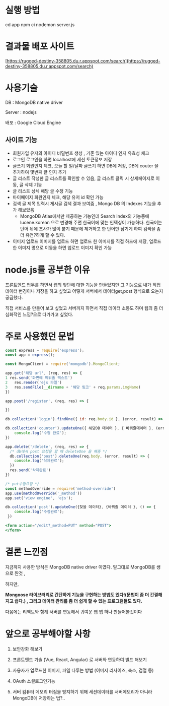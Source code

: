 # 실행 방법
cd app
npm ci
nodemon server.js
# 결과물 배포 사이트

[https://rugged-destiny-358805.du.r.appspot.com/search](https://rugged-destiny-358805.du.r.appspot.com/search)

# 사용기술

DB : MongoDB native driver

Server : nodejs

배포 : Google Cloud Engine

## 사이트 기능

- 회원가입 유저의 아이디 비밀번호 생성 , 기존 있는 아이디 인지 유효성 체크
- 로그인 로그인을 하면 localhost에 세션 토큰정보 저장
- 글쓰기 회원인지 체크, 오늘 할 일/날짜 글쓰기 하면 DB에 저장, DB에 couter 을 추가하여 몇번째 글 인지 추가
- 글 리스트 작성한 글 리스트를 확인할 수 있음, 글 리스트 클릭 시 상세페이지로 이동, 글 삭제 기능
- 글 리스트 상세 해당 글 수정 기능
- 마이페이지 회원인지 체크, 해당 유저 id 확인 가능
- 검색 글 제목 입력시 게시글 검색 결과 보여줌 , Mongo DB 의 Indexes 기능을 추가 해보았음
    - MongoDB Atlas에서만 제공하는 기능인데 Search index의 기능중에 lucene.korean 으로 변경해 주면 한국어에 맞는 인덱싱이 가능하다. 한국어는 단어 뒤에 조사가 많이 붙기 때문에 제거하고 한 단어만 남기게 하여 검색을 좀 더 유연?하게 할 수 있다.
- 이미지 업로드 이미지를 업로드 하면 업로드 한 이미지를 직접 하드에 저장, 업로드 한 이미지 명으로 이동을 하면 업로드 이미지 확인 가능

# node.js를 공부한 이유

프론트엔드 업무를 하면서 웹의 앞단에 대한 기능을 만들었지만 그 기능으로 내가 직접 데이터 변경이나 저장을 하고 싶었고 어떻게 서버에서 데이터get,post 형식으로 오는지 궁금했다.

직접 서비스를 만들어 보고 싶었고 서버까지 하면서 직접 데이터 소통도 하며 웹의 좀 더 심화적인 느낌?으로 다가가고 싶었다.

# 주로 사용했던 문법

```jsx
const express = require('express');
const app = express();
```

```jsx
const MongoClient = require('mongodb').MongoClient;
```

```jsx
app.get('해당 url', (req, res) => {
1 res.send('화면에 띄워줄 텍스트')
2	res.render('ejs 파일')
3	res.sendFile(__dirname + '해당 링크' + req.params.imgName)
})
```

```jsx
app.post('/register', (req, res) => {

})
```

```jsx
db.collection('login').findOne({ id: req.body.id }, (error, result) => {  })
```

```jsx
db.collection('counter').updateOne({ 해당DB 데이터 }, { 바꿔줄데이터 }, (error, result) => {
	console.log('수정 완료');
})

```

```jsx
app.delete('/delete', (req, res) => {
  /* db에서 post 요청을 할 때 deleteOne 을 해줌 */
  db.collection('post').deleteOne(req.body, (error, result) => {
    console.log('삭제완료');
  })
  res.send('삭제완료')
})
```

```jsx
/* put수정요청 */
const methodOverride = require('method-override')
app.use(methodOverride('_method'))
app.set('view engine', 'ejs');

db.collection('post').updateOne({찾을 데이터}, {바꿔줄 데이터 }, () => {
    console.log('수정완료');
 })

<form action="/edit?_method=PUT" method="POST">
</form>
```

# 결론 느낀점

지금까지 사용한 방식은 MongoDB native driver 이였다. 말그대로 MongoDB를 쌩으로 짠것 ,

하지만,

**Mongoose 라이브러리로 간단하게 기능을 구현하는 방법도 있다!(문법이 좀 더 간결해지고 쉽다.) , 그리고 데이터 관리를 좀 더 쉽게 할 수 있는 프로그램들도 있다.**

다음에는 리엑트와 함계 서버를 연동해서 귀여운 웹 앱 하나 만들어볼것이다

# 앞으로 공부해야할 사항

1. 보안강화 해보기

2. 프론트엔드 기술 (Vue, React, Angular) 로 서버와 연동하여 빌드 해보기

3. 사용자가 업로드한 이미지, 파일 다루는 방법 (이미지 리사이즈, 축소, 검열 등)

4. OAuth 소셜로그인기능

5. 서버 컴퓨터 메모리 터짐을 방지하기 위해 세션데이터를 서버메모리가 아니라 MongoDB에 저장하는 법?..